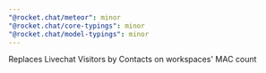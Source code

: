 ```yaml
---
"@rocket.chat/meteor": minor
"@rocket.chat/core-typings": minor
"@rocket.chat/model-typings": minor
---
```


Replaces Livechat Visitors by Contacts on workspaces' MAC count
